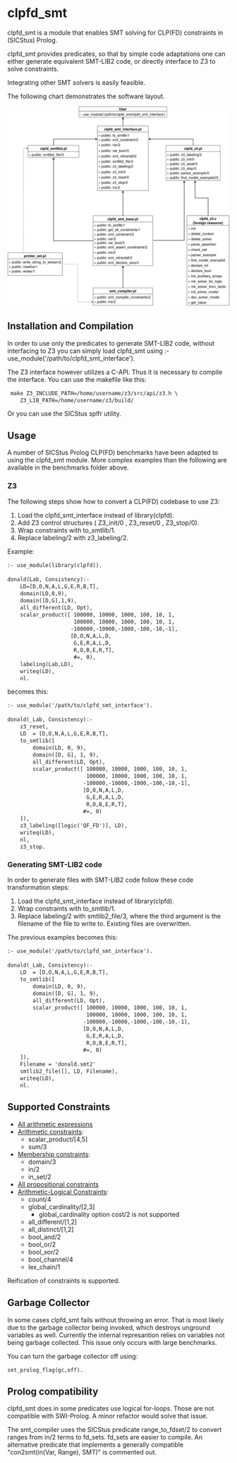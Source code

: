# clpfd_smt
clpfd_smt is a module that enables SMT solving for CLP(FD) constraints in (SICStus) Prolog.


clpfd_smt provides predicates, so that by simple code adaptations 
one can either generate equivalent SMT-LIB2 code, or directly interface
to Z3 to solve constraints.

Integrating other SMT solvers is easily feasible.

The following chart demonstrates the software layout.


![current module flowchart](./assets/modules.jpg)


## Installation and Compilation
In order to use only the predicates to generate SMT-LIB2 code, without interfacing to Z3
you can simply load clpfd_smt using
 :- use_module('/path/to/clpfd_smt_interface').

The Z3 interface however utilizes a C-API. Thus it is necessary to compile the interface.
You can use the makefile like this:
```
 make Z3_INCLUDE_PATH=/home/username/z3/src/api/z3.h \
    Z3_LIB_PATH=/home/username/z3/build/
```
Or you can use the SICStus splfr utility.



## Usage

A number of SICStus Prolog CLP(FD) benchmarks have been adapted to using the
clpfd_smt module.
More complex examples than the following are available in the benchmarks folder above.


### Z3
The following steps show how to convert a CLP(FD) codebase to use Z3:
1. Load the clpfd_smt_interface instead of library(clpfd).
2. Add Z3 control structures ( Z3_init/0 , Z3_reset/0 , Z3_stop/0).
3. Wrap constraints with to_smtlib/1.
4. Replace labeling/2 with z3_labeling/2.

Example:
```
:- use_module(library(clpfd)).

donald(Lab, Consistency):-
	LD=[D,O,N,A,L,G,E,R,B,T],
	domain(LD,0,9),
	domain([D,G],1,9),
	all_different(LD, Opt),
	scalar_product([ 100000, 10000, 1000, 100, 10, 1,
			         100000, 10000, 1000, 100, 10, 1,
			        -100000,-10000,-1000,-100,-10,-1],
		            [D,O,N,A,L,D,
			         G,E,R,A,L,D,
			         R,O,B,E,R,T], 
                     #=, 0),
	labeling(Lab,LD),
	writeq(LD),
	nl.
```

becomes this:

```
:- use_module('/path/to/clpfd_smt_interface').

donald(_Lab, Consistency):-
	z3_reset,
    LD  = [D,O,N,A,L,G,E,R,B,T],
    to_smtlib([
        domain(LD, 0, 9),
        domain([D, G], 1, 9),
        all_different(LD, Opt),
        scalar_product([ 100000, 10000, 1000, 100, 10, 1,
                         100000, 10000, 1000, 100, 10, 1,
                        -100000,-10000,-1000,-100,-10,-1],
                        [D,O,N,A,L,D,
                         G,E,R,A,L,D,
                         R,O,B,E,R,T], 
                        #=, 0)
    ]),
	z3_labeling([logic('QF_FD')], LD),
	writeq(LD),
	nl,
    z3_stop.

```


### Generating SMT-LIB2 code
In order to generate files with SMT-LIB2 code follow these code
transformation steps:
1. Load the clpfd_smt_interface instead of library(clpfd).
2. Wrap constraints with to_smtlib/1.
3. Replace labeling/2 with smtlib2_file/3, where the third argument is the filename of the file to write to. Existing files are overwritten.

The previous examples becomes this:

```
:- use_module('/path/to/clpfd_smt_interface').

donald(_Lab, Consistency):-
    LD  = [D,O,N,A,L,G,E,R,B,T],
    to_smtlib([
        domain(LD, 0, 9),
        domain([D, G], 1, 9),
        all_different(LD, Opt),
        scalar_product([ 100000, 10000, 1000, 100, 10, 1,
                         100000, 10000, 1000, 100, 10, 1,
                        -100000,-10000,-1000,-100,-10,-1],
                        [D,O,N,A,L,D,
                         G,E,R,A,L,D,
                         R,O,B,E,R,T], 
                        #=, 0)
    ]),
    Filename = 'donald.smt2'
	smtlib2_file([], LD, Filename),
	writeq(LD),
	nl.
```

## Supported Constraints
* [All arithmetic expressions](https://sicstus.sics.se/sicstus/docs/latest4/html/sicstus/Syntax-of-Arithmetic-Expressions.html)
* [Arithmetic constraints](https://sicstus.sics.se/sicstus/docs/latest4/html/sicstus.html/Arithmetic-Constraints.html):
  * scalar_product/[4,5]
  * sum/3
* [Membership constraints](https://sicstus.sics.se/sicstus/docs/latest4/html/sicstus.html/Membership-Constraints.html):
  * domain/3
  * in/2
  * in_set/2
* [All propositional constraints](https://sicstus.sics.se/sicstus/docs/latest4/html/sicstus.html/Propositional-Constraints.html)
* [Arithmetic-Logical Constraints](https://sicstus.sics.se/sicstus/docs/latest4/html/sicstus.html/Arithmetic_002dLogical-Constraints.html):
  * count/4
  * global_cardinality/[2,3]
    * global_cardinality option cost/2 is not supported
  * all_different/[1,2]
  * all_distinct/[1,2]
  * bool_and/2
  * bool_or/2
  * bool_xor/2
  * bool_channel/4
  * lex_chain/1

Reification of constraints is supported.

## Garbage Collector

In some cases clpfd_smt fails without throwing an error.
That is most likely due to the garbage collector being invoked, which destroys unground variables as well. 
Currently the internal represantion relies on variables not being garbage collected.
This issue only occurs with large benchmarks.

You can turn the garbage collector off using:
```
set_prolog_flag(gc,off).
```


## Prolog compatibility
clpfd_smt does in some predicates use logical for-loops. Those are not compatible with 
SWI-Prolog. A minor refactor would solve that issue.

The smt_compiler uses the SICStus predicate range_to_fdset/2 to convert ranges from in/2 terms
to fd_sets. fd_sets are easier to compile.
An alternative predicate that implements a generally compatible "con2smt(in(Var, Range), SMT)"
is commented out.
